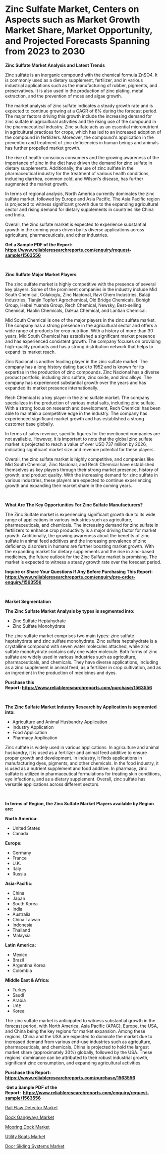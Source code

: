 <p><h1>Zinc Sulfate Market, Centers on Aspects such as Market Growth Market Share, Market Opportunity, and Projected Forecasts Spanning from 2023 to 2030</h1></p><p><strong>Zinc Sulfate Market Analysis and Latest Trends</strong></p>
<p><p>Zinc sulfate is an inorganic compound with the chemical formula ZnSO4. It is commonly used as a dietary supplement, fertilizer, and in various industrial applications such as the manufacturing of rubber, pigments, and preservatives. It is also used in the production of zinc plating, metal extraction, and the prevention of moss and algae growth.</p><p>The market analysis of zinc sulfate indicates a steady growth rate and is expected to continue growing at a CAGR of 6% during the forecast period. The major factors driving this growth include the increasing demand for zinc sulfate in agricultural activities and the rising use of the compound in the pharmaceutical industry. Zinc sulfate acts as an essential micronutrient in agricultural practices for crops, which has led to an increased adoption of the compound in fertilizers. Moreover, the compound's application in the prevention and treatment of zinc deficiencies in human beings and animals has further propelled market growth.</p><p>The rise of health-conscious consumers and the growing awareness of the importance of zinc in the diet have driven the demand for zinc sulfate in dietary supplements. Additionally, the use of zinc sulfate in the pharmaceutical industry for the treatment of various health conditions, including diarrhea, common cold, and Wilson's disease, has further augmented the market growth.</p><p>In terms of regional analysis, North America currently dominates the zinc sulfate market, followed by Europe and Asia Pacific. The Asia Pacific region is projected to witness significant growth due to the expanding agricultural sector and rising demand for dietary supplements in countries like China and India.</p><p>Overall, the zinc sulfate market is expected to experience substantial growth in the coming years driven by its diverse applications across agriculture, pharmaceuticals, and other industries.</p></p>
<p><strong>Get a Sample PDF of the Report:&nbsp; <a href="https://www.reliableresearchreports.com/enquiry/request-sample/1563556">https://www.reliableresearchreports.com/enquiry/request-sample/1563556</a></strong></p>
<p>&nbsp;</p>
<p><strong>Zinc Sulfate Major Market Players</strong></p>
<p><p>The zinc sulfate market is highly competitive with the presence of several key players. Some of the prominent companies in the industry include Mid South Chemical, Colakoglu, Zinc Nacional, Ravi Chem Industries, Balaji Industries, Tianjin Topfert Agrochemical, Old Bridge Chemicals, Bohigh Group, Hebei Yuanda Group, Rech Chemical, Newsky, Best-selling Chemical, Haolin Chemicals, DaHua Chemical, and Lantian Chemical.</p><p>Mid South Chemical is one of the major players in the zinc sulfate market. The company has a strong presence in the agricultural sector and offers a wide range of products for crop nutrition. With a history of more than 30 years, Mid South Chemical has established a significant market presence and has experienced consistent growth. The company focuses on providing high-quality products and has a strong distribution network that helps to expand its market reach.</p><p>Zinc Nacional is another leading player in the zinc sulfate market. The company has a long history dating back to 1952 and is known for its expertise in the production of zinc compounds. Zinc Nacional has a diverse product portfolio, including zinc sulfate, zinc oxide, and zinc alloys. The company has experienced substantial growth over the years and has expanded its market presence internationally.</p><p>Rech Chemical is a key player in the zinc sulfate market. The company specializes in the production of various metal salts, including zinc sulfate. With a strong focus on research and development, Rech Chemical has been able to maintain a competitive edge in the industry. The company has experienced significant market growth and has established a strong customer base globally.</p><p>In terms of sales revenue, specific figures for the mentioned companies are not available. However, it is important to note that the global zinc sulfate market is projected to reach a value of over USD 737 million by 2026, indicating significant market size and revenue potential for these players.</p><p>Overall, the zinc sulfate market is highly competitive, and companies like Mid South Chemical, Zinc Nacional, and Rech Chemical have established themselves as key players through their strong market presence, history of growth, and product quality. With the increasing demand for zinc sulfate in various industries, these players are expected to continue experiencing growth and expanding their market share in the coming years.</p></p>
<p>&nbsp;</p>
<p><strong>What Are The Key Opportunities For Zinc Sulfate Manufacturers?</strong></p>
<p><p>The Zinc Sulfate market is experiencing significant growth due to its wide range of applications in various industries such as agriculture, pharmaceuticals, and chemicals. The increasing demand for zinc sulfate in fertilizers to enhance crop productivity is a major driving factor for market growth. Additionally, the growing awareness about the benefits of zinc sulfate in animal feed additives and the increasing prevalence of zinc deficiency disorders in humans are further boosting market growth. With the expanding market for dietary supplements and the rise in zinc-based medicines, the future outlook for the Zinc Sulfate market is promising. The market is expected to witness a steady growth rate over the forecast period.</p></p>
<p><strong>Inquire or Share Your Questions If Any Before Purchasing This Report: <a href="https://www.reliableresearchreports.com/enquiry/pre-order-enquiry/1563556">https://www.reliableresearchreports.com/enquiry/pre-order-enquiry/1563556</a></strong></p>
<p>&nbsp;</p>
<p><strong>Market Segmentation</strong></p>
<p><strong>The Zinc Sulfate Market Analysis by types is segmented into:</strong></p>
<p><ul><li>Zinc Sulfate Heptahydrate</li><li>Zinc Sulfate Monohydrate</li></ul></p>
<p><p>The zinc sulfate market comprises two main types: zinc sulfate heptahydrate and zinc sulfate monohydrate. Zinc sulfate heptahydrate is a crystalline compound with seven water molecules attached, while zinc sulfate monohydrate contains only one water molecule. Both forms of zinc sulfate are widely used in various industries such as agriculture, pharmaceuticals, and chemicals. They have diverse applications, including as a zinc supplement in animal feed, as a fertilizer in crop cultivation, and as an ingredient in the production of medicines and dyes.</p></p>
<p><strong>Purchase this Report:&nbsp;<a href="https://www.reliableresearchreports.com/purchase/1563556">https://www.reliableresearchreports.com/purchase/1563556</a></strong></p>
<p>&nbsp;</p>
<p><strong>The Zinc Sulfate Market Industry Research by Application is segmented into:</strong></p>
<p><ul><li>Agriculture and Animal Husbandry Application</li><li>Industry Application</li><li>Food Application</li><li>Pharmacy Application</li></ul></p>
<p><p>Zinc sulfate is widely used in various applications. In agriculture and animal husbandry, it is used as a fertilizer and animal feed additive to ensure proper growth and development. In industry, it finds applications in manufacturing dyes, pigments, and other chemicals. In the food industry, it is used as a nutrient supplement and food additive. In pharmacy, zinc sulfate is utilized in pharmaceutical formulations for treating skin conditions, eye infections, and as a dietary supplement. Overall, zinc sulfate has versatile applications across different sectors.</p></p>
<p>&nbsp;</p>
<p><strong>In terms of Region, the Zinc Sulfate Market Players available by Region are:</strong></p>
<p>
    <p> <strong> North America: </strong>
        <ul>
            <li>United States</li>
            <li>Canada</li>
        </ul>
        </p> 
    <p> <strong> Europe: </strong>
        <ul>
            <li>Germany</li>
            <li>France</li>
            <li>U.K.</li>
            <li>Italy</li>
            <li>Russia</li>
        </ul>
        </p> 
    <p> <strong> Asia-Pacific: </strong>
        <ul>
            <li>China</li>
            <li>Japan</li>
            <li>South Korea</li>
            <li>India</li>
            <li>Australia</li>
            <li>China Taiwan</li>
            <li>Indonesia</li>
            <li>Thailand</li>
            <li>Malaysia</li>
        </ul>
        </p> 
    <p> <strong> Latin America: </strong>
        <ul>
            <li>Mexico</li>
            <li>Brazil</li>
            <li>Argentina Korea</li>
            <li>Colombia</li>
        </ul>
        </p> 
    <p> <strong> Middle East & Africa: </strong>
        <ul>
            <li>Turkey</li>
            <li>Saudi</li>
            <li>Arabia</li>
            <li>UAE</li>
            <li>Korea</li>
        </ul>
    </p>
    </p>
<p><p>The zinc sulfate market is anticipated to witness substantial growth in the forecast period, with North America, Asia Pacific (APAC), Europe, the USA, and China being the key regions for market expansion. Among these regions, China and the USA are expected to dominate the market due to increased demand from various end-use industries such as agriculture, pharmaceuticals, and chemicals. China is projected to hold the largest market share (approximately 30%) globally, followed by the USA. These regions' dominance can be attributed to their robust industrial growth, significant zinc consumption, and expanding agricultural activities.</p></p>
<p><strong>Purchase this Report: <a href="https://www.reliableresearchreports.com/purchase/1563556">https://www.reliableresearchreports.com/purchase/1563556</a></strong></p>
<p>&nbsp;<strong>Get a Sample PDF of the Report:&nbsp;&nbsp;<a href="https://www.reliableresearchreports.com/enquiry/request-sample/1563556">https://www.reliableresearchreports.com/enquiry/request-sample/1563556</a></strong></p>
<p><strong></strong></p>
<p><p><a href="https://medium.com/@aliwilldvm/rail-flaw-detector-market-report-reveals-the-latest-trends-and-growth-opportunities-of-this-market-dea6b3b77b8e">Rail Flaw Detector Market</a></p><p><a href="https://medium.com/@janbogisich/dock-gangways-market-analysis-and-sze-forecasted-for-period-from-2023-to-2030-5f1417aeb8d3">Dock Gangways Market</a></p><p><a href="https://medium.com/@jenniebrown07/mooring-dock-market-trends-and-market-analysis-forecasted-for-period-2023-2030-1ae3e92b80b8">Mooring Dock Market</a></p><p><a href="https://medium.com/@albertakoss2023/utility-boats-market-size-and-market-trends-complete-industry-overview-2023-to-2030-aa17cc4b94e1">Utility Boats Market</a></p><p><a href="https://medium.com/@dinafritsch/door-sliding-systems-market-share-evolution-and-market-growth-trends-2023-2030-c9e4c68834da">Door Sliding Systems Market</a></p></p>